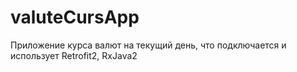 # valuteCursApp
Приложение курса валют на текущий день, что подключается и использует Retrofit2, RxJava2

